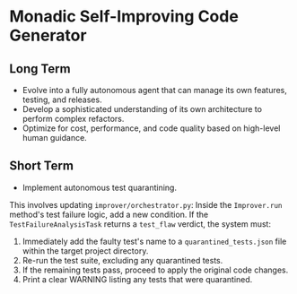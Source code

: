 # Monadic Self-Improving Code Generator

## Long Term
- Evolve into a fully autonomous agent that can manage its own features, testing, and releases.
- Develop a sophisticated understanding of its own architecture to perform complex refactors.
- Optimize for cost, performance, and code quality based on high-level human guidance.

## Short Term
- Implement autonomous test quarantining.

This involves updating `improver/orchestrator.py`: Inside the `Improver.run` method's test failure logic, add a new condition. If the `TestFailureAnalysisTask` returns a `test_flaw` verdict, the system must:
1.  Immediately add the faulty test's name to a `quarantined_tests.json` file within the target project directory.
2.  Re-run the test suite, excluding any quarantined tests.
3.  If the remaining tests pass, proceed to apply the original code changes.
4.  Print a clear WARNING listing any tests that were quarantined.